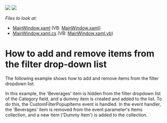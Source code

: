 <!-- default badges list -->
[![](https://img.shields.io/badge/Open_in_DevExpress_Support_Center-FF7200?style=flat-square&logo=DevExpress&logoColor=white)](https://supportcenter.devexpress.com/ticket/details/E2402)
[![](https://img.shields.io/badge/📖_How_to_use_DevExpress_Examples-e9f6fc?style=flat-square)](https://docs.devexpress.com/GeneralInformation/403183)
<!-- default badges end -->
<!-- default file list -->
*Files to look at*:

* [MainWindow.xaml](./CS/DXPivotGrid_CustomFilterItems/MainWindow.xaml) (VB: [MainWindow.xaml](./VB/DXPivotGrid_CustomFilterItems/MainWindow.xaml))
* [MainWindow.xaml.cs](./CS/DXPivotGrid_CustomFilterItems/MainWindow.xaml.cs) (VB: [MainWindow.xaml.vb](./VB/DXPivotGrid_CustomFilterItems/MainWindow.xaml.vb))
<!-- default file list end -->
# How to add and remove items from the filter drop-down list


<p>The following example shows how to add and remove items from the filter dropdown list.</p><p>In this example, the 'Beverages' item is hidden from the filter dropdown list of the Category field, and a dummy item is created and added to the list. To do this, the CustomFilterPopupItems event is handled. In the event handler, the 'Beverages' item is removed from the event parameter's Items collection, and a new item ('Dummy Item') is added to the collection.</p>

<br/>


